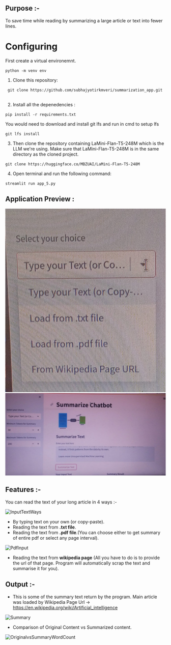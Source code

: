 ## Purpose :- 

To save time while reading by summarizing a large article or text into fewer lines. 

# Configuring
First create a virtual environemnt.
```
python -m venv env
```
1. Clone this repository:
   
```
 git clone https://github.com/subhajyotirkmveri/summarization_app.git
 
```
2. Install all the depenedencies :
   
```
pip install -r requirements.txt
```

You would need to download and install git lfs 
and run in cmd to setup lfs
```
git lfs install 
```
3. Then clone the repository containing LaMini-Flan-T5-248M which is the LLM we're using. Make sure that LaMini-Flan-T5-248M is in the same directory as the cloned project.
```
git clone https://huggingface.co/MBZUAI/LaMini-Flan-T5-248M
```

4. Open terminal and run the following command:
```
streamlit run app_5.py
```
## Application Preview :

![image](https://github.com/subhajyotirkmveri/summarization_app/blob/main/asset/asset_1.jpeg)
![image](https://github.com/subhajyotirkmveri/summarization_app/blob/main/asset/asset_2.jpeg)

## Features :-

You can read the text of your long article in 4 ways :-

![InputTextWays](https://user-images.githubusercontent.com/56812557/212475484-5bd0addf-1b14-4820-b4e2-b21565de8b71.png)

  - By typing text on your own (or copy-paste).
  - Reading the text from **.txt file**.
  - Reading the text from **.pdf file**.(You can choose either to get summary of entire pdf or select any page interval).
  
  ![PdfInput](https://user-images.githubusercontent.com/56812557/212475479-d012f433-8ebd-4283-9c18-c1ebf552accf.png)

  - Reading the text from **wikipedia page** (All you have to do is to provide the url of that page. Program will automatically scrap the text and summarise it for you).
  

 
## Output :- 
 
   - This is some of the summary text return by the program. Main article was loaded by Wikipedia Page Url -> https://en.wikipedia.org/wiki/Artificial_intelligence
   
   ![Summary](https://user-images.githubusercontent.com/56812557/212475483-5fe99afd-5016-428e-877d-e1e0b9406786.png)
   
   - Comparison of Original Content vs Summarized content.
   
   ![OriginalvsSummaryWordCount](https://user-images.githubusercontent.com/56812557/212475485-d06beadf-1805-49e2-a906-a2745d06b832.png)
   
